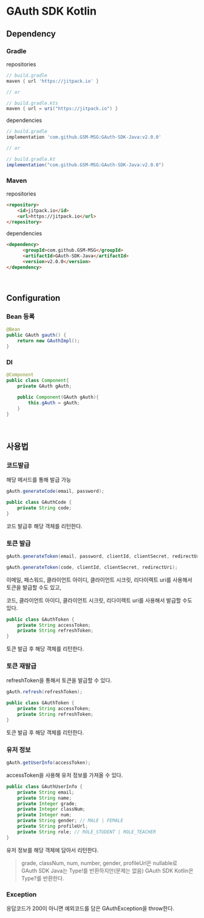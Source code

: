 # GAuth SDK Kotlin

## Dependency

### Gradle
repositories
```gradle
// build.gradle
maven { url 'https://jitpack.io' }

// or

// build.gradle.kts
maven { url = uri("https://jitpack.io") }
```

dependencies
```gradle
// build.gradle
implementation 'com.github.GSM-MSG:GAuth-SDK-Java:v2.0.0'

// or

// build.gradle.kt
implementation("com.github.GSM-MSG:GAuth-SDK-Java:v2.0.0")
```

### Maven
repositories
```html
<repository>
    <id>jitpack.io</id>
    <url>https://jitpack.io</url>
</repository>
```

dependencies
```html
<dependency>
	  <groupId>com.github.GSM-MSG</groupId>
	  <artifactId>GAuth-SDK-Java</artifactId>
	  <version>v2.0.0</version>
</dependency>
```

<br>

## Configuration

### Bean 등록
```java
@Bean
public GAuth gauth() {
	return new GAuthImpl();
}
```

### DI
```java
@Component
public class Component{
	private GAuth gAuth;

	public Component(GAuth gAuth){
		this.gAuth = gAuth;
	}
}
```

<br>

## 사용법

### 코드발급
해당 메서드를 통해 발급 가능
```java
gAuth.generateCode(email, password);
```

```java
public class GAuthCode {
    private String code;
}
```

코드 발급후 해당 객체를 리턴한다.

### 토큰 발급

```java
gAuth.generateToken(email, password, clientId, clientSecret, redirectUri);

gAuth.generateToken(code, clientId, clientSecret, redirectUri);
```
이메일, 패스워드, 클라이언트 아이디, 클라이언트 시크릿, 리다이렉트 uri를 사용해서 토큰을 발급할 수도 있고,
  
코드, 클라이언트 아이디, 클라이언트 시크릿, 리다이렉트 uri를 사용해서 발급할 수도 있다.

```java
public class GAuthToken {
    private String accessToken;
    private String refreshToken;
}
```
토큰 발급 후 해당 객체를 리턴한다.

### 토큰 재발급

refreshToken을 통해서 토큰을 발급할 수 있다.

```java
gAuth.refresh(refreshToken);
```

```java
public class GAuthToken {
    private String accessToken;
    private String refreshToken;
}
```
토큰 발급 후 해당 객체를 리턴한다.

### 유저 정보

```java
gAuth.getUserInfo(accessToken);
```

accessToken을 사용해 유저 정보를 가져올 수 있다.

```java
public class GAuthUserInfo {
    private String email;
    private String name;
    private Integer grade;
    private Integer classNum;
    private Integer num;
    private String gender; // MALE | FEMALE
    private String profileUrl;
    private String role; // ROLE_STUDENT | ROLE_TEACHER
}
```

유저 정보를 해당 객체에 담아서 리턴한다.
  
> grade, classNum, num, number, gender, profileUrl은 nullable로  
> GAuth SDK Java는 Type!를 반환하지만(문제는 없음) GAuth SDK Kotlin은 Type?를 반환한다.

### Exception
응답코드가 200이 아니면 예외코드를 담은 GAuthException을 throw한다.